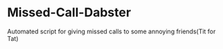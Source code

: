 Missed-Call-Dabster
===================

Automated script for giving missed calls to some annoying friends(Tit for Tat)
